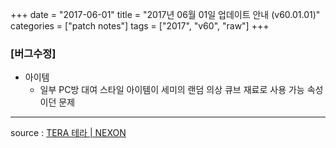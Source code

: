 +++
date = "2017-06-01"
title = "2017년 06월 01일 업데이트 안내 (v60.01.01)"
categories = ["patch notes"]
tags = ["2017", "v60", "raw"]
+++

### [버그수정]
- 아이템
  - 일부 PC방 대여 스타일 아이템이 세미의 랜덤 의상 큐브 재료로 사용 가능 속성이던 문제

----

source : [TERA 테라 | NEXON](http://tera.nexon.com/news/update/view.aspx?n4articlesn=280)
